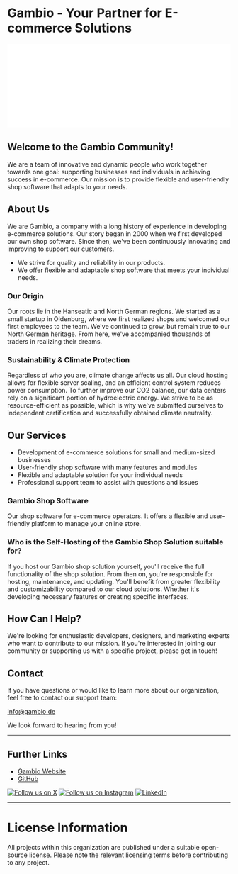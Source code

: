 # Gambio - Your Partner for E-commerce Solutions

[![Gambio Logo](https://github.com/gambio/.github/blob/main/profile/gambio-logo-text-trans-white.png)](https://www.gambio.de)

## Welcome to the Gambio Community!

We are a team of innovative and dynamic people who work together towards one goal: supporting businesses and individuals in achieving success in e-commerce. Our mission is to provide flexible and user-friendly shop software that adapts to your needs.

## About Us

We are Gambio, a company with a long history of experience in developing e-commerce solutions. Our story began in 2000 when we first developed our own shop software. Since then, we've been continuously innovating and improving to support our customers.

* We strive for quality and reliability in our products.
* We offer flexible and adaptable shop software that meets your individual needs.

### Our Origin

Our roots lie in the Hanseatic and North German regions. We started as a small startup in Oldenburg, where we first realized shops and welcomed our first employees to the team. We've continued to grow, but remain true to our North German heritage. From here, we've accompanied thousands of traders in realizing their dreams.

### Sustainability & Climate Protection

Regardless of who you are, climate change affects us all. Our cloud hosting allows for flexible server scaling, and an efficient control system reduces power consumption. To further improve our CO2 balance, our data centers rely on a significant portion of hydroelectric energy. We strive to be as resource-efficient as possible, which is why we've submitted ourselves to independent certification and successfully obtained climate neutrality.

## Our Services

* Development of e-commerce solutions for small and medium-sized businesses
* User-friendly shop software with many features and modules
* Flexible and adaptable solution for your individual needs
* Professional support team to assist with questions and issues

### Gambio Shop Software

Our shop software for e-commerce operators. It offers a flexible and user-friendly platform to manage your online store.

### Who is the Self-Hosting of the Gambio Shop Solution suitable for?

If you host our Gambio shop solution yourself, you'll receive the full functionality of the shop solution. From then on, you're responsible for hosting, maintenance, and updating. You'll benefit from greater flexibility and customizability compared to our cloud solutions. Whether it's developing necessary features or creating specific interfaces.

## How Can I Help?

We're looking for enthusiastic developers, designers, and marketing experts who want to contribute to our mission. If you're interested in joining our community or supporting us with a specific project, please get in touch!

## Contact

If you have questions or would like to learn more about our organization, feel free to contact our support team:

[info@gambio.de](mailto:info@gambio.de)

We look forward to hearing from you!

---

## Further Links

* [Gambio Website](https://www.gambio.de)
* [GitHub](https://github.com/gambio/gx)

[![Follow us on X](https://img.shields.io/twitter/follow/gambio?style=social&label=Follow)](https://x.com/gambio)
[![Follow us on Instagram](https://img.shields.io/badge/Instagram-%23E4405F.svg?logo=Instagram&logoColor=white)](https://instagram.com/gambio_shopsoftware)
[![LinkedIn](https://img.shields.io/badge/Linkedin-%230077B5.svg?logo=linkedin&logoColor=white)](https://www.linkedin.com/company/gambio-gmbh)


---

# License Information

All projects within this organization are published under a suitable open-source license. Please note the relevant licensing terms before contributing to any project.
